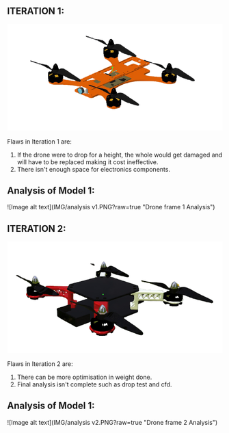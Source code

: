 ## ITERATION 1:

![Image alt text](IMG/dronev1.png?raw=true "Drone frame 1st Iteration")

Flaws in Iteration 1 are: 
1. If the drone were to drop for a height, the whole would get damaged and will have to be replaced making it cost ineffective. 
2. There isn't enough space for electronics components.

## Analysis of Model 1:
![Image alt text](IMG/analysis v1.PNG?raw=true "Drone frame 1 Analysis")

## ITERATION 2:

![Image alt text](IMG/dronev2.png?raw=true "Drone frame 2nd Iteration")

Flaws in Iteration 2 are:
1. There can be more optimisation in weight done.
2. Final analysis isn't complete such as drop test and cfd.

## Analysis of Model 1:

![Image alt text](IMG/analysis v2.PNG?raw=true "Drone frame 2 Analysis")
